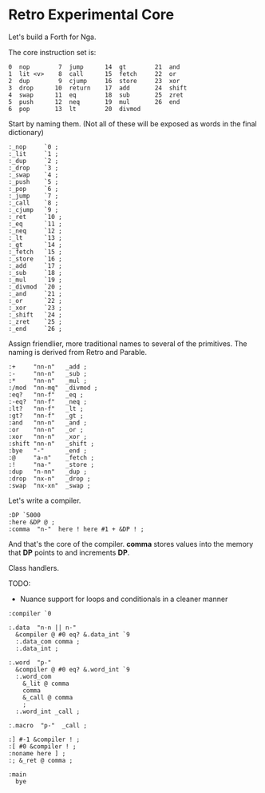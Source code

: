 # Retro Experimental Core

Let's build a Forth for Nga.

The core instruction set is:

    0  nop        7  jump      14  gt        21  and
    1  lit <v>    8  call      15  fetch     22  or
    2  dup        9  cjump     16  store     23  xor
    3  drop      10  return    17  add       24  shift
    4  swap      11  eq        18  sub       25  zret
    5  push      12  neq       19  mul       26  end
    6  pop       13  lt        20  divmod

Start by naming them. (Not all of these will be exposed as words in the final dictionary)

````
:_nop     `0 ;
:_lit     `1 ;
:_dup     `2 ;
:_drop    `3 ;
:_swap    `4 ;
:_push    `5 ;
:_pop     `6 ;
:_jump    `7 ;
:_call    `8 ;
:_cjump   `9 ;
:_ret     `10 ;
:_eq      `11 ;
:_neq     `12 ;
:_lt      `13 ;
:_gt      `14 ;
:_fetch   `15 ;
:_store   `16 ;
:_add     `17 ;
:_sub     `18 ;
:_mul     `19 ;
:_divmod  `20 ;
:_and     `21 ;
:_or      `22 ;
:_xor     `23 ;
:_shift   `24 ;
:_zret    `25 ;
:_end     `26 ;
````

Assign friendlier, more traditional names to several of the primitives. The naming is derived from Retro and Parable.

````
:+     "nn-n"   _add ;
:-     "nn-n"   _sub ;
:*     "nn-n"   _mul ;
:/mod  "nn-mq"  _divmod ;
:eq?   "nn-f"   _eq ;
:-eq?  "nn-f"   _neq ;
:lt?   "nn-f"   _lt ;
:gt?   "nn-f"   _gt ;
:and   "nn-n"   _and ;
:or    "nn-n"   _or ;
:xor   "nn-n"   _xor ;
:shift "nn-n"   _shift ;
:bye   "-"      _end ;
:@     "a-n"    _fetch ;
:!     "na-"    _store ;
:dup   "n-nn"   _dup ;
:drop  "nx-n"   _drop ;
:swap  "nx-xn"  _swap ;
````

Let's write a compiler.

````
:DP `5000
:here &DP @ ;
:comma  "n-"  here ! here #1 + &DP ! ;
````

And that's the core of the compiler. **comma** stores values into the memory
that **DP** points to and increments **DP**.

Class handlers.

TODO:

* Nuance support for loops and conditionals in a cleaner manner

````
:compiler `0

:.data  "n-n || n-"
  &compiler @ #0 eq? &.data_int `9
  :.data_com comma ;
  :.data_int ;

:.word  "p-"
  &compiler @ #0 eq? &.word_int `9
  :.word_com
    &_lit @ comma
    comma
    &_call @ comma
    ;
  :.word_int _call ;

:.macro  "p-"  _call ;
````

````
:] #-1 &compiler ! ;
:[ #0 &compiler ! ;
:noname here ] ;
:; &_ret @ comma ;
````

````
:main
  bye
````
